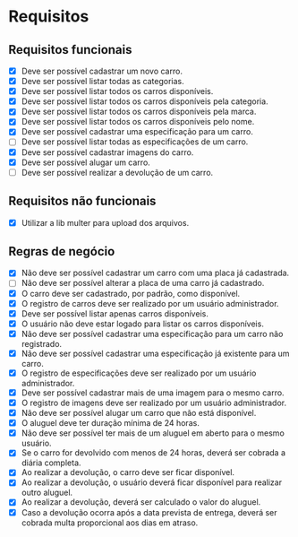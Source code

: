 # Requisitos

## Requisitos funcionais

- [x] Deve ser possível cadastrar um novo carro.
- [x] Deve ser possível listar todas as categorias.
- [x] Deve ser possível listar todos os carros disponíveis.
- [x] Deve ser possível listar todos os carros disponíveis pela categoria.
- [x] Deve ser possível listar todos os carros disponíveis pela marca.
- [x] Deve ser possível listar todos os carros disponíveis pelo nome.
- [x] Deve ser possível cadastrar uma especificação para um carro.
- [ ] Deve ser possível listar todas as especificações de um carro.
- [x] Deve ser possível cadastrar imagens do carro.
- [x] Deve ser possível alugar um carro.
- [ ] Deve ser possível realizar a devolução de um carro.

## Requisitos não funcionais

- [x] Utilizar a lib multer para upload dos arquivos.

## Regras de negócio

- [x] Não deve ser possível cadastrar um carro com uma placa já cadastrada.
- [ ] Não deve ser possível alterar a placa de uma carro já cadastrado.
- [x] O carro deve ser cadastrado, por padrão, como disponível.
- [x] O registro de carros deve ser realizado por um usuário administrador.
- [x] Deve ser possível listar apenas carros disponíveis.
- [x] O usuário não deve estar logado para listar os carros disponíveis.
- [x] Não deve ser possível cadastrar uma especificação para um carro não registrado.
- [x] Não deve ser possível cadastrar uma especificação já existente para um carro.
- [x] O registro de especificações deve ser realizado por um usuário administrador.
- [x] Deve ser possível cadastrar mais de uma imagem para o mesmo carro.
- [x] O registro de imagens deve ser realizado por um usuário administrador.
- [x] Não deve ser possível alugar um carro que não está disponível.
- [x] O aluguel deve ter duração mínima de 24 horas.
- [x] Não deve ser possível ter mais de um aluguel em aberto para o mesmo usuário.
- [x] Se o carro for devolvido com menos de 24 horas, deverá ser cobrada a diária completa.
- [x] Ao realizar a devolução, o carro deve ser ficar disponível.
- [x] Ao realizar a devolução, o usuário deverá ficar disponível para realizar outro aluguel.
- [x] Ao realizar a devolução, deverá ser calculado o valor do aluguel.
- [x] Caso a devolução ocorra após a data prevista de entrega, deverá ser cobrada multa proporcional aos dias em atraso.

